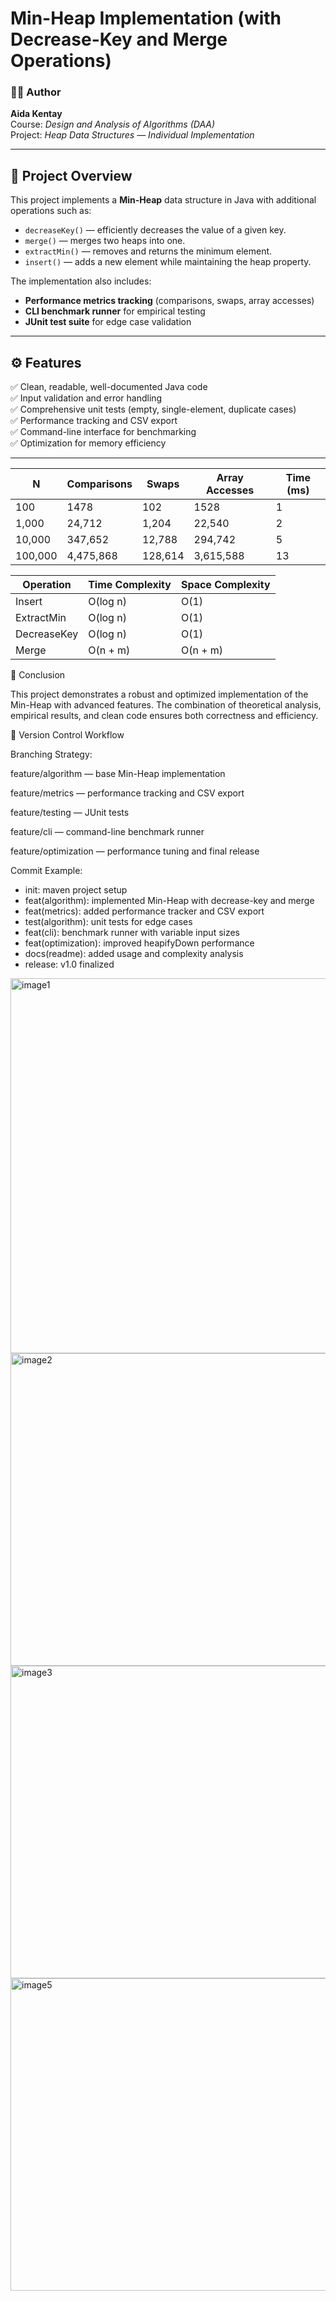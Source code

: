 # Min-Heap Implementation (with Decrease-Key and Merge Operations)

### 👩‍💻 Author
**Aida Kentay**  
Course: *Design and Analysis of Algorithms (DAA)*  
Project: *Heap Data Structures — Individual Implementation*

---

## 🧩 Project Overview
This project implements a **Min-Heap** data structure in Java with additional operations such as:
- `decreaseKey()` — efficiently decreases the value of a given key.
- `merge()` — merges two heaps into one.
- `extractMin()` — removes and returns the minimum element.
- `insert()` — adds a new element while maintaining the heap property.

The implementation also includes:
- **Performance metrics tracking** (comparisons, swaps, array accesses)
- **CLI benchmark runner** for empirical testing
- **JUnit test suite** for edge case validation

---

## ⚙️ Features
✅ Clean, readable, well-documented Java code  
✅ Input validation and error handling  
✅ Comprehensive unit tests (empty, single-element, duplicate cases)  
✅ Performance tracking and CSV export  
✅ Command-line interface for benchmarking  
✅ Optimization for memory efficiency  

---

| N       | Comparisons | Swaps   | Array Accesses | Time (ms) |
| ------- | ----------- | ------- | -------------- | --------- |
| 100     | 1478        | 102     | 1528           | 1         |
| 1,000   | 24,712      | 1,204   | 22,540         | 2         |
| 10,000  | 347,652     | 12,788  | 294,742        | 5         |
| 100,000 | 4,475,868   | 128,614 | 3,615,588      | 13        |

| Operation   | Time Complexity | Space Complexity |
| ----------- | --------------- | ---------------- |
| Insert      | O(log n)        | O(1)             |
| ExtractMin  | O(log n)        | O(1)             |
| DecreaseKey | O(log n)        | O(1)             |
| Merge       | O(n + m)        | O(n + m)         |


🏁 Conclusion

This project demonstrates a robust and optimized implementation of the Min-Heap with advanced features.
The combination of theoretical analysis, empirical results, and clean code ensures both correctness and efficiency.

📎 Version Control Workflow

Branching Strategy:

feature/algorithm — base Min-Heap implementation

feature/metrics — performance tracking and CSV export

feature/testing — JUnit tests

feature/cli — command-line benchmark runner

feature/optimization — performance tuning and final release

Commit Example:

- init: maven project setup
- feat(algorithm): implemented Min-Heap with decrease-key and merge
- feat(metrics): added performance tracker and CSV export
- test(algorithm): unit tests for edge cases
- feat(cli): benchmark runner with variable input sizes
- feat(optimization): improved heapifyDown performance
- docs(readme): added usage and complexity analysis
- release: v1.0 finalized

<img width="800" height="600" alt="image1" src="https://github.com/user-attachments/assets/b02469db-6c7d-4c66-bc2f-2a02cd93f92f" />
<img width="700" height="500" alt="image2" src="https://github.com/user-attachments/assets/c7fd2b50-91f4-4a73-8277-415692fae986" />
<img width="700" height="500" alt="image3" src="https://github.com/user-attachments/assets/a5aec970-49d6-4fc0-800d-d9dd3bb80505" />
<img width="700" height="500" alt="image5" src="https://github.com/user-attachments/assets/e246bef0-7ace-475f-86e7-6d0fbac944ef" />




